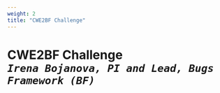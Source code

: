 ```yaml
---
weight: 2
title: "CWE2BF Challenge"
---
```

# CWE2BF Challenge <br/>_`Irena Bojanova, PI and Lead, Bugs Framework (BF)`_